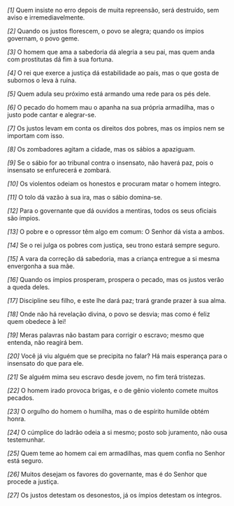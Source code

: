 *[1]* Quem insiste no erro depois de muita repreensão, será destruído, sem aviso e irremediavelmente.

*[2]* Quando os justos florescem, o povo se alegra; quando os ímpios governam, o povo geme.

*[3]* O homem que ama a sabedoria dá alegria a seu pai, mas quem anda com prostitutas dá fim à sua fortuna.

*[4]* O rei que exerce a justiça dá estabilidade ao país, mas o que gosta de subornos o leva à ruína.

*[5]* Quem adula seu próximo está armando uma rede para os pés dele.

*[6]* O pecado do homem mau o apanha na sua própria armadilha, mas o justo pode cantar e alegrar-se.

*[7]* Os justos levam em conta os direitos dos pobres, mas os ímpios nem se importam com isso.

*[8]* Os zombadores agitam a cidade, mas os sábios a apaziguam.

*[9]* Se o sábio for ao tribunal contra o insensato, não haverá paz, pois o insensato se enfurecerá e zombará.

*[10]* Os violentos odeiam os honestos e procuram matar o homem íntegro.

*[11]* O tolo dá vazão à sua ira, mas o sábio domina-se.

*[12]* Para o governante que dá ouvidos a mentiras, todos os seus oficiais são ímpios.

*[13]* O pobre e o opressor têm algo em comum: O Senhor dá vista a ambos.

*[14]* Se o rei julga os pobres com justiça, seu trono estará sempre seguro.

*[15]* A vara da correção dá sabedoria, mas a criança entregue a si mesma envergonha a sua mãe.

*[16]* Quando os ímpios prosperam, prospera o pecado, mas os justos verão a queda deles.

*[17]* Discipline seu filho, e este lhe dará paz; trará grande prazer à sua alma.

*[18]* Onde não há revelação divina, o povo se desvia; mas como é feliz quem obedece à lei!

*[19]* Meras palavras não bastam para corrigir o escravo; mesmo que entenda, não reagirá bem.

*[20]* Você já viu alguém que se precipita no falar? Há mais esperança para o insensato do que para ele.

*[21]* Se alguém mima seu escravo desde jovem, no fim terá tristezas.

*[22]* O homem irado provoca brigas, e o de gênio violento comete muitos pecados.

*[23]* O orgulho do homem o humilha, mas o de espírito humilde obtém honra.

*[24]* O cúmplice do ladrão odeia a si mesmo; posto sob juramento, não ousa testemunhar.

*[25]* Quem teme ao homem cai em armadilhas, mas quem confia no Senhor está seguro.

*[26]* Muitos desejam os favores do governante, mas é do Senhor que procede a justiça.

*[27]* Os justos detestam os desonestos, já os ímpios detestam os íntegros.

